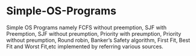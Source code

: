 # Simple-OS-Programs
Simple OS Programs namely FCFS without preemption, SJF with Preemption, SJF without preumption, Priority with preumption, Priority without preumption, Round robin, Banker’s Safety algorithm, First Fit, Best Fit and Worst Fit,etc implemented by referring various sources. 
